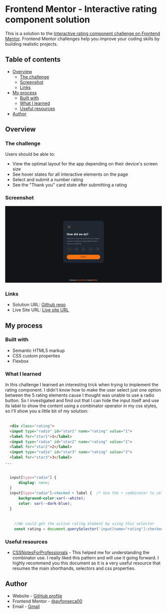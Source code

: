 # Frontend Mentor - Interactive rating component solution

This is a solution to the [Interactive rating component challenge on Frontend Mentor](https://www.frontendmentor.io/challenges/interactive-rating-component-koxpeBUmI). Frontend Mentor challenges help you improve your coding skills by building realistic projects. 

## Table of contents

- [Overview](#overview)
  - [The challenge](#the-challenge)
  - [Screenshot](#screenshot)
  - [Links](#links)
- [My process](#my-process)
  - [Built with](#built-with)
  - [What I learned](#what-i-learned)
  - [Useful resources](#useful-resources)
- [Author](#author)

## Overview

### The challenge

Users should be able to:

- View the optimal layout for the app depending on their device's screen size
- See hover states for all interactive elements on the page
- Select and submit a number rating
- See the "Thank you" card state after submitting a rating

### Screenshot

![](./screenshot.png)

### Links

- Solution URL: [Github repo](https://github.com/avfonseca00/FrontendMentor/tree/main/interactive-rating-component-main)
- Live Site URL: [Live site URL](https://your-live-site-url.com)

## My process

### Built with

- Semantic HTML5 markup
- CSS custom properties
- Flexbox

### What I learned

In this challenge I learned an interesting trick when trying to implement the rating component. I didn't know how to make the user select just one option between the 5 rating elements cause I thought was unable to use a radio button. So I investigated and find out that I can hide the input itself and use its label to show the content using a combinator operator in my css styles, so I'll show you a little bit of my solution:

```html

  <div class="rating">
  <input type="radio" id="star1" name="rating" value="1">  
  <label for="star1">1</label>  
  <input type="radio" id="star2" name="rating" value="2">  
  <label for="star2">2</label>  
  <input type="radio" id="star3" name="rating" value="3">  
  <label for="star3">3</label>
...
```
```css

  input[type="radio"] {  
      display: none;
  } 
  input[type="radio"]:checked + label {  /* Use the + combinator to select the label tag after checked radio*/  
      background-color:var(--white);
      color: var(--dark-blue);
  }
```
```js

    //We could get the active rating element by using this selector
    const rating = document.querySelector('input[name="rating"]:checked'); 
```

### Useful resources

- [CSSNotesForProfessionals](https://goalkicker.com/CSSBook/CSSNotesForProfessionals.pdf) - This helped me for understanding the combinator use. I really liked this pattern and will use it going forward. I highly recommend you this document as it is a very useful resource that resumes the main shorthands, selectors and css properties.

## Author

- Website - [GitHub profile](https://github.com/avfonseca00)
- Frontend Mentor - [@avfonseca00](https://www.frontendmentor.io/profile/avfonseca00)
- Email - [Gmail](mailto:avfonseca00@gmail.com)